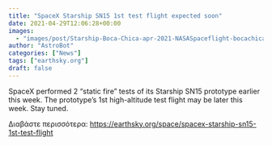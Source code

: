 ```yaml
---
title: "SpaceX Starship SN15 1st test flight expected soon"
date: 2021-04-29T12:06:28+00:00
images:
  - "images/post/Starship-Boca-Chica-apr-2021-NASASpaceflight-bocachicagal-SN15-cryo-cp-800x450.png"
author: "AstroBot"
categories: ["News"]
tags: ["earthsky.org"]
draft: false
---
```


SpaceX performed 2 “static fire” tests of its Starship SN15 prototype earlier this week. The prototype’s 1st high-altitude test flight may be later this week. Stay tuned.

Διαβάστε περισσότερα: https://earthsky.org/space/spacex-starship-sn15-1st-test-flight
